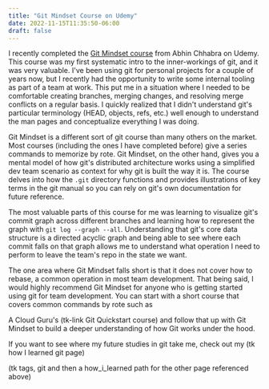 ```yaml
---
title: "Git Mindset Course on Udemy"
date: 2022-11-15T11:35:50-06:00
draft: false
---
```


I recently completed the [Git Mindset course](https://www.udemy.com/course/git-mindset/) from Abhin Chhabra on Udemy. This course was my first systematic intro to the inner-workings of git, and it was very valuable. I've been using git for personal projects for a couple of years now, but I recently had the opportunity to write some internal tooling as part of a team at work. This put me in a situation where I needed to be comfortable creating branches, merging changes, and resolving merge conflicts on a regular basis. I quickly realized that I didn't understand git's particular terminology (HEAD, objects, refs, etc.) well enough to understand the man pages and conceptualize everything I was doing.

Git Mindset is a different sort of git course than many others on the market. Most courses (including the ones I have completed before) give a series commands to memorize by rote. Git Mindset, on the other hand, gives you a mental model of how git's distributed architecture works using a simplified dev team scenario as context for why git is built the way it is. The course delves into how the `.git` directory functions and provides illustrations of key terms in the git manual so you can rely on git's own documentation for future reference.

The most valuable parts of this course for me was learning to visualize git's commit graph across different branches and learning how to represent the graph with `git log --graph --all`. Understanding that git's core data structure is a directed acyclic graph and being able to see where each commit falls on that graph allows me to understand what operation I need to perform to leave the team's repo in the state we want.

The one area where Git Mindset falls short is that it does not cover how to rebase, a common operation in most team development. That being said, I would highly recommend Git Mindset for anyone who is getting started using git for team development. You can start with a short course that covers common commands by rote such as 

A Cloud Guru's (tk-link Git Quickstart course) and follow that up with Git Mindset to build a deeper understanding of how Git works under the hood. 

If you want to see where my future studies in git take me, check out my (tk how I learned git page)

(tk tags, git and then a how_i_learned path for the other page referenced above)
